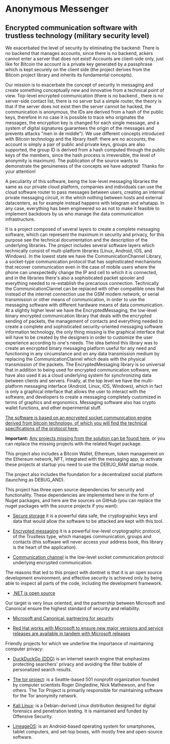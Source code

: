 # Anonymous Messenger
## Encrypted communication software with trustless technology (military security level)
We exacerbated the level of security by eliminating the backend: There is no backend that manages accounts, since there is no backend, ackers cannot enter a server that does not exist! Accounts are client-side only, just like for Bitcoin the account is a private key generated by a passphrase which is kept securely on the client side (the project derives from the Bitcoin project library and inherits its fundamental concepts).

Our mission is to exacerbate the concept of security in messaging and create something conceptually new and innovative from a technical point of view. Top-level encrypted communication (there is no backend , there is no server-side contact list, there is no server but a simple router, the theory is that if the server does not exist then the server cannot be hacked, the communication is anonymous, the IDs are derived from a hash of the public keys, therefore in no case it is possible to trace who originates the messages, the encryption key is changed for each single message, and a system of digital signatures guarantees the origin of the messages and prevents attacks "men in de middle"). We use different concepts introduced with Bitcoin technology and the library itself: there are no accounts, the account is simply a pair of public and private keys, groups are also supported, the group ID is derived from a hash computed through the public keys of the members, since the hash process is irreversible, the level of anonymity is maximum). The publication of the source wants to demonstrate the genuineness of the concepts we have adopted! Thanks for your attention!

A peculiarity of this software, being the low-level messaging libraries the same as our private cloud platform, companies and individuals can use the cloud software router to pass messages between users, creating an internal private messaging circuit, in the which nothing between hosts and external datacenters, as for example instead happens with telegram and whatapp. In any case, everything has been engineered so as not to make it feasible to implement backdoors by us who manage the data communication infrastructure.

It is a project composed of several layers to create a complete messaging software, which can represent the maximum in security and privacy, for this purpose see the technical documentation and the description of the underlying libraries.
The project includes several software layers which technically consist of multi-platform libraries (Linux, Android, iOS, and Windows).
In the lowest state we have the CommunicationChannel Library, a socket-type communication protocol that has sophisticated mechanisms that recover communication even in the case of mobile users where the phone can unexpectedly change the IP and cell to which it is connected, and in the libraries there's also a sophisticated packet spooler and everything needed to re-establish the precarious connection. Technically the CommunicationClannel can be replaced with other compatible ones that instead of the internet connection use the GSM modem network, or serial transmission or other means of communication, in order to use the messaging software with different hardware means of data communication.
At a slightly higher level we have the EncryptedMessaging, the low-level binary encrypted communication library that deals with the encrypted sending of packets, the management of contacts and everything needed to create a complete and sophisticated security-oriented messaging software information technology, the only thing missing is the graphical interface that will have to be created by the designers in order to customize the user experience according to one's needs. The idea behind this library was to create an encrypted binary messaging platform useful for any need and functioning in any circumstance and on any data transmission medium by replacing the CommunicationClannel which deals with the physical transmission of the packets. The EncryptedMessaging library is so universal that in addition to being used for encrypted communication software, we have also used it as a cloud underlying system for synchronizing data between clients and servers.
Finally, at the top level we have the multi-platform messaging interface (Android, Linux, iOS, Windows), which in fact is only a graphical interface that allows the user to interact with the software, and developers to create a messaging completely customized in terms of graphics and ergonomics.
Messaging software also has crypto wallet functions, and other experimental stuff.

[The software is based on an encrypted socket communication engine derived from bitcoin technology, of which you will find the technical specifications of the protocol here:](https://www.fuget.org/packages/SecureStorage/)

**Important:** [Any projects missing from the solution can be found here](https://github.com/Andrea-Bruno?tab=repositories), or you can replace the missing projects with the related Nuget package.

This project also includes a Bitcoin Wallet, Ethereum, token management on the Ethereum network, NFT, integrated with the messaging app, to activate these projects at startup you need to use the DEBUG_RAM startup mode.

The project also includes the foundation for a decentralized social platform (launching as DEBUG_AND).

This project has three open source dependencies for security and functionality. These dependencies are implemented here in the form of Nuget packages, and here are the sources on GitHub (you can replace the nuget packages with the source projects if you want):

* [Secure storage](https://github.com/Andrea-Bruno/SecureStorage) it is a powerful data safe, the cryptographic keys and data that would allow the software to be attacked are kept with this tool.

* [Encrypted messaging](https://github.com/Andrea-Bruno/EncryptedMessaging) it is a powerful low-level cryptographic protocol, of the Trustless type, which manages communication, groups and contacts (this software will never access your address book, this library is the heart of the application).

* [Communication channel](https://github.com/Andrea-Bruno/EncryptedMessaging/tree/master/CommunicationChannel) is the low-level socket communication protocol underlying encrypted communication.

The reasons that led to this project with dontnet is that it is an open source development environment, and effective security is achieved only by being able to inspect all parts of the code, including the development framework.
* [.NET is open source](https://dotnet.microsoft.com/en-us/platform/open-source)

Our target is very linux oriented, and the partnership between Microsoft and Canonical ensure the highest standard of security and reliability.

* [Microsoft and Canonical: partnering for security](https://ubuntu.com/blog/install-dotnet-on-ubuntu)

* [Red Hat works with Microsoft to ensure new major versions and service releases are available in tandem with Microsoft releases](https://developers.redhat.com/products/dotnet/overview)

Friendly projects for which we underline the importance of maintaining computer privacy:

* [DuckDuckGo (DDG)](https://duckduckgo.com/) is an internet search engine that emphasizes protecting searchers' privacy and avoiding the filter bubble of personalized search results.

* [The tor project](https://www.torproject.org/): is a Seattle-based 501 nonprofit organization founded by computer scientists Roger Dingledine, Nick Mathewson, and five others. The Tor Project is primarily responsible for maintaining software for the Tor anonymity network. 

* [Kali Linux](https://www.kali.org/): is a Debian-derived Linux distribution designed for digital forensics and penetration testing. It is maintained and funded by Offensive Security.

* [LineageOS](https://lineageos.org/): is an Android-based operating system for smartphones, tablet computers, and set-top boxes, with mostly free and open-source software.
